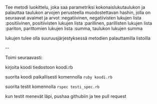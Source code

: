Tee metodi luokittelu, joka saa parametriksi kokonaislukutaulukon ja palauttaa taulukon arvojen perusteella muodostettavan hashin, jolla on seuraavat avaimet ja arvot
 :negatiivinen, negatiivisten lukujen lista
 :positiivinen, positiivisten lukujen lista
 :parillinen, parillisten lukujen lista
 :pariton, parittomien lukujen lista
 :summa, taulukon lukujen summa

lukujen tulee olla suuruusjärjestyksessä metodien palauttamilla listoilla

--

Toimi seuraavasti:

kirjoita koodi tiedostoon koodi.rb

suorita koodi paikallisesti komennolla `ruby koodi.rb`

suorita testit komennolla `rspec testi_spec.rb`

kun testit menevät läpi, pushaa githubiin ja tee pull request